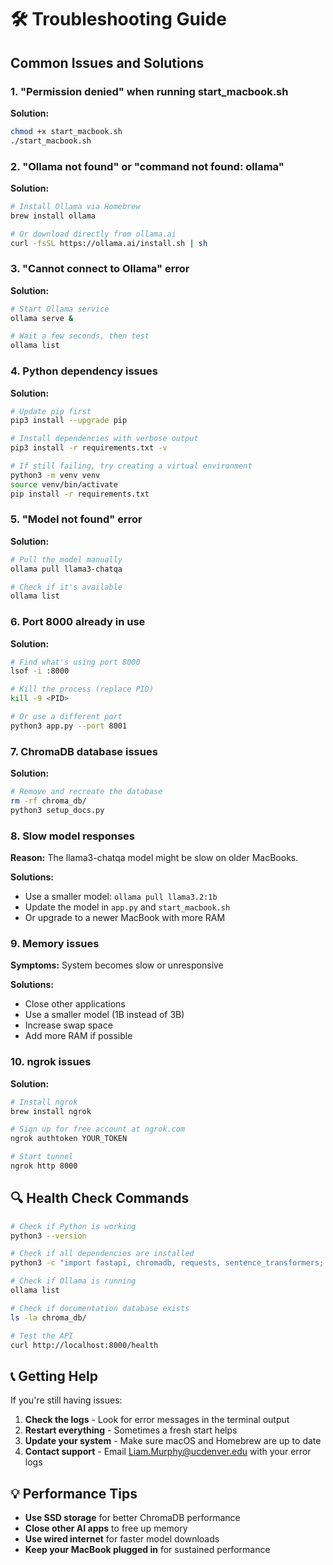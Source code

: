 # 🛠️ Troubleshooting Guide

## Common Issues and Solutions

### 1. "Permission denied" when running start_macbook.sh

**Solution:**
```bash
chmod +x start_macbook.sh
./start_macbook.sh
```

### 2. "Ollama not found" or "command not found: ollama"

**Solution:**
```bash
# Install Ollama via Homebrew
brew install ollama

# Or download directly from ollama.ai
curl -fsSL https://ollama.ai/install.sh | sh
```

### 3. "Cannot connect to Ollama" error

**Solution:**
```bash
# Start Ollama service
ollama serve &

# Wait a few seconds, then test
ollama list
```

### 4. Python dependency issues

**Solution:**
```bash
# Update pip first
pip3 install --upgrade pip

# Install dependencies with verbose output
pip3 install -r requirements.txt -v

# If still failing, try creating a virtual environment
python3 -m venv venv
source venv/bin/activate
pip install -r requirements.txt
```

### 5. "Model not found" error

**Solution:**
```bash
# Pull the model manually
ollama pull llama3-chatqa

# Check if it's available
ollama list
```

### 6. Port 8000 already in use

**Solution:**
```bash
# Find what's using port 8000
lsof -i :8000

# Kill the process (replace PID)
kill -9 <PID>

# Or use a different port
python3 app.py --port 8001
```

### 7. ChromaDB database issues

**Solution:**
```bash
# Remove and recreate the database
rm -rf chroma_db/
python3 setup_docs.py
```

### 8. Slow model responses

**Reason:** The llama3-chatqa model might be slow on older MacBooks.

**Solutions:**
- Use a smaller model: `ollama pull llama3.2:1b`
- Update the model in `app.py` and `start_macbook.sh`
- Or upgrade to a newer MacBook with more RAM

### 9. Memory issues

**Symptoms:** System becomes slow or unresponsive

**Solutions:**
- Close other applications
- Use a smaller model (1B instead of 3B)
- Increase swap space
- Add more RAM if possible

### 10. ngrok issues

**Solution:**
```bash
# Install ngrok
brew install ngrok

# Sign up for free account at ngrok.com
ngrok authtoken YOUR_TOKEN

# Start tunnel
ngrok http 8000
```

## 🔍 Health Check Commands

```bash
# Check if Python is working
python3 --version

# Check if all dependencies are installed
python3 -c "import fastapi, chromadb, requests, sentence_transformers; print('✅ All good')"

# Check if Ollama is running
ollama list

# Check if documentation database exists
ls -la chroma_db/

# Test the API
curl http://localhost:8000/health
```

## 📞 Getting Help

If you're still having issues:

1. **Check the logs** - Look for error messages in the terminal output
2. **Restart everything** - Sometimes a fresh start helps
3. **Update your system** - Make sure macOS and Homebrew are up to date
4. **Contact support** - Email Liam.Murphy@ucdenver.edu with your error logs

## 💡 Performance Tips

- **Use SSD storage** for better ChromaDB performance
- **Close other AI apps** to free up memory
- **Use wired internet** for faster model downloads
- **Keep your MacBook plugged in** for sustained performance
